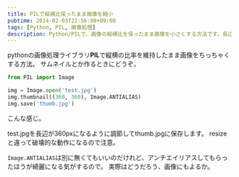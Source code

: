 ```yaml
---
title: PILで縦横比保ったまま画像を縮小
pubtime: 2014-02-03T22:56:00+09:00
tags: [Python, PIL, 画像処理]
description: Python/PILで、画像の縦横比を保ったまま画像を小さくする方法です。長辺を指定の長さに合せてくれるます。
---
```


pythonの画像処理ライブラリ**PIL**で縦横の比率を維持したまま画像をちっちゃくする方法。
サムネイルとか作るときにどうぞ。

``` python
from PIL import Image

img = Image.open('test.jpg')
img.thumbnail((360, 360), Image.ANTIALIAS)
img.save('thumb.jpg')
```
こんな感じ。

test.jpgを長辺が360pxになるように調節してthumb.jpgに保存します。
resizeと違って破壊的な動作になるので注意。

`Image.ANTIALIAS`は別に無くてもいいのだけれど、アンチエイリアスしてもらったほうが綺麗になる気がするので。
実際はどうだろう、画像にもよるか。
